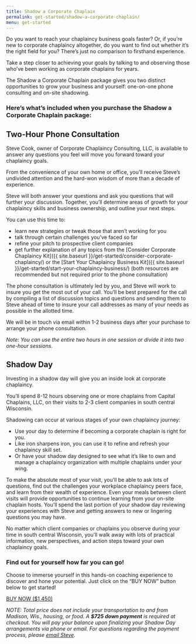 ```yaml
---
title: Shadow a Corporate Chaplain
permalink: get-started/shadow-a-corporate-chaplain/
menu: get-started
---
```

Do you want to reach your chaplaincy business goals faster? Or, if you’re new to corporate chaplaincy altogether, do you want to find out whether it’s the right field for you? There’s just no comparison to firsthand experience.

Take a step closer to achieving your goals by talking to and observing those who’ve been working as corporate chaplains for years.

The Shadow a Corporate Chaplain package gives you two distinct opportunities to grow your business and yourself: one-on-one phone consulting and on-site shadowing.

### Here’s what’s included when you purchase the Shadow a Corporate Chaplain package:

## Two-Hour Phone Consultation
Steve Cook, owner of Corporate Chaplaincy Consulting, LLC, is available to answer any questions you feel will move you forward toward your chaplaincy goals.

From the convenience of your own home or office, you’ll receive Steve’s undivided attention and the hard-won wisdom of more than a decade of experience.

Steve will both answer your questions and ask you questions that will further your discussion. Together, you’ll determine areas of growth for your chaplaincy skills and business ownership, and outline your next steps.

You can use this time to:

*   learn new strategies or tweak those that aren’t working for you
*   talk through certain challenges you’ve faced so far
*   refine your pitch to prospective client companies
*   get further explanation of any topics from the [Consider Corporate Chaplaincy Kit]({{ site.baseurl }}/get-started/consider-corporate-chaplaincy/) or the [Start Your Chaplaincy Business Kit]({{ site.baseurl }}/get-started/start-your-chaplaincy-business/) (both resources are recommended but not required prior to the phone consultation)

The phone consultation is ultimately led by you, and Steve will work to insure you get the most out of your call. You’ll be best prepared for the call by compiling a list of discussion topics and questions and sending them to Steve ahead of time to insure your call addresses as many of your needs as possible in the allotted time.

We will be in touch via email within 1-2 business days after your purchase to arrange your phone consultation.

*Note: You can use the entire two hours in one session or divide it into two one-hour sessions.*

## Shadow Day
Investing in a shadow day will give you an inside look at corporate chaplaincy.

You’ll spend 8-12 hours observing one or more chaplains from Capital Chaplains, LLC, on their visits to 2-3 client companies in south central Wisconsin.

Shadowing can occur at various stages of your own chaplaincy journey:

*   Use your day to determine if becoming a corporate chaplain is right for you.
*   Like iron sharpens iron, you can use it to refine and refresh your chaplaincy skill set.
*   Or have your shadow day designed to see what it’s like to own and manage a chaplaincy organization with multiple chaplains under your wing.

To make the absolute most of your visit, you’ll be able to ask lots of questions, find out the challenges your workplace chaplaincy peers face, and learn from their wealth of experience. Even your meals between client visits will provide opportunities to continue learning from your on-site chaplain hosts. You’ll spend the last portion of your shadow day reviewing your experiences with Steve and getting answers to new or lingering questions you may have.

No matter which client companies or chaplains you observe during your time in south central Wisconsin, you’ll walk away with lots of practical information, new perspectives, and action steps toward your own chaplaincy goals.

### Find out for yourself how far you can go!

Choose to immerse yourself in this hands-on coaching experience to discover and hone your potential. Just click on the “BUY NOW” button below to get started!

<a class="button" href="https://gum.co/shadow-a-corporate-chaplain">
      BUY NOW ($1,450)
    </a>

*NOTE: Total price does not include your transportation to and from Madison, Wis., housing, or food. A **$725 down payment** is required at checkout. You will pay your balance upon finalizing your Shadow Day arrangements via phone or email. For questions regarding the payment process, please [email Steve](mailto:steve@corpchaps.com).*
